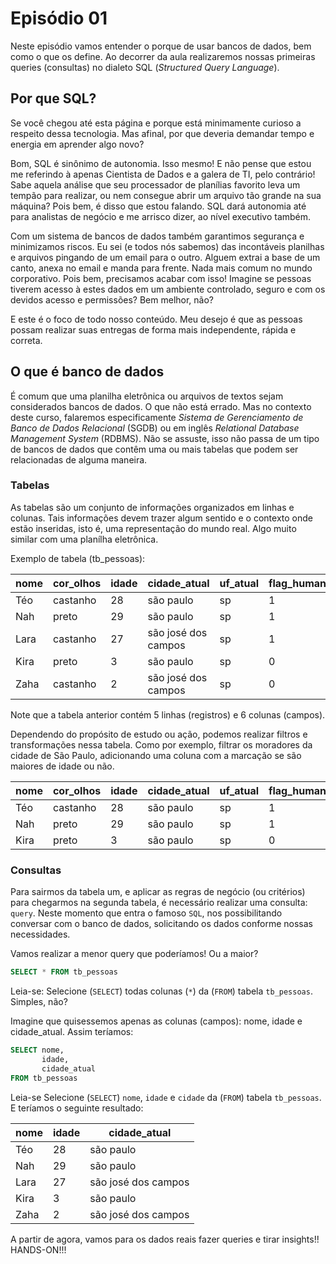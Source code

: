 # Episódio 01

Neste episódio vamos entender o porque de usar bancos de dados, bem como o que os define. Ao decorrer da aula realizaremos nossas primeiras queries (consultas) no dialeto SQL (_Structured Query Language_).

## Por que SQL?

Se você chegou até esta página e porque está minimamente curioso a respeito dessa tecnologia. Mas afinal, por que deveria demandar tempo e energia em aprender algo novo?

Bom, SQL é sinônimo de autonomia. Isso mesmo! E não pense que estou me referindo à apenas Cientista de Dados e a galera de TI, pelo contrário! Sabe aquela análise que seu processador de planílias favorito leva um tempão para realizar, ou nem consegue abrir um arquivo tão grande na sua máquina? Pois bem, é disso que estou falando. SQL dará autonomia até para analistas de negócio e me arrisco dizer, ao nível executivo também.

Com um sistema de bancos de dados também garantimos segurança e minimizamos riscos. Eu sei (e todos nós sabemos) das incontáveis planilhas e arquivos pingando de um email para o outro. Alguem extrai a base de um canto, anexa no email e manda para frente. Nada mais comum no mundo corporativo. Pois bem, precisamos acabar com isso! Imagine se pessoas tiverem acesso à estes dados em um ambiente controlado, seguro e com os devidos acesso e permissões? Bem melhor, não?

E este é o foco de todo nosso conteúdo. Meu desejo é que as pessoas possam realizar suas entregas de forma mais independente, rápida e correta.

## O que é banco de dados

É comum que uma planilha eletrônica ou arquivos de textos sejam considerados bancos de dados. O que não está errado. Mas no contexto deste curso, falaremos especificamente _Sistema de Gerenciamento de Banco de Dados Relacional_ (SGDB) ou em inglês  _Relational Database Management System_ (RDBMS). Não se assuste, isso não passa de um tipo de bancos de dados que contêm uma ou mais tabelas que podem ser relacionadas de alguma maneira.

### Tabelas

As tabelas são um conjunto de informações organizados em linhas e colunas. Tais informações devem trazer algum sentido e o contexto onde estão inseridas, isto é, uma representação do mundo real. Algo muito similar com uma planílha eletrônica.

Exemplo de tabela (tb_pessoas):

| nome | cor_olhos | idade | cidade_atual | uf_atual | flag_humano |
| --- | --- | --- | --- | --- | --- |
| Téo | castanho | 28 | são paulo | sp | 1 |
| Nah | preto | 29 | são paulo | sp | 1 |
| Lara | castanho | 27 | são josé dos campos | sp | 1 |
| Kira | preto | 3 | são paulo | sp | 0 |
| Zaha | castanho | 2 | são josé dos campos | sp | 0 |

Note que a tabela anterior contém 5 linhas (registros) e 6 colunas (campos).

Dependendo do propósito de estudo ou ação, podemos realizar filtros e transformações nessa tabela. Como por exemplo, filtrar os moradores da cidade de São Paulo, adicionando uma coluna com a marcação se são maiores de idade ou não.

| nome | cor_olhos | idade | cidade_atual | uf_atual | flag_humano | flag_adulto |
| --- | --- | --- | --- | --- | --- | --- |
| Téo | castanho | 28 | são paulo | sp | 1 | 1 |
| Nah | preto | 29 | são paulo | sp | 1 | 1 |
| Kira | preto | 3 | são paulo | sp | 0 | 0 |

### Consultas

Para sairmos da tabela um, e aplicar as regras de negócio (ou critérios) para chegarmos na segunda tabela, é necessário realizar uma consulta: ```query```. Neste momento que entra o famoso ```SQL```, nos possibilitando conversar com o banco de dados, solicitando os dados conforme nossas necessidades.

Vamos realizar a menor query que poderíamos! Ou a maior?

```sql
SELECT * FROM tb_pessoas
```

Leia-se: Selecione (```SELECT```) todas colunas (```*```) da (```FROM```) tabela ```tb_pessoas```. Simples, não?

Imagine que quisessemos apenas as colunas (campos): nome, idade e cidade_atual. Assim teríamos:

```sql
SELECT nome,
       idade,
       cidade_atual
FROM tb_pessoas
```

Leia-se Selecione (```SELECT```) ```nome```, ```idade``` e ```cidade``` da (```FROM```) tabela ```tb_pessoas```. E teríamos o seguinte resultado:

| nome | idade | cidade_atual |
| --- | --- | --- | 
| Téo | 28 | são paulo |
| Nah | 29 | são paulo |
| Lara | 27 | são josé dos campos |
| Kira | 3 | são paulo |
| Zaha | 2 | são josé dos campos |

A partir de agora, vamos para os dados reais fazer queries e tirar insights!!
HANDS-ON!!!